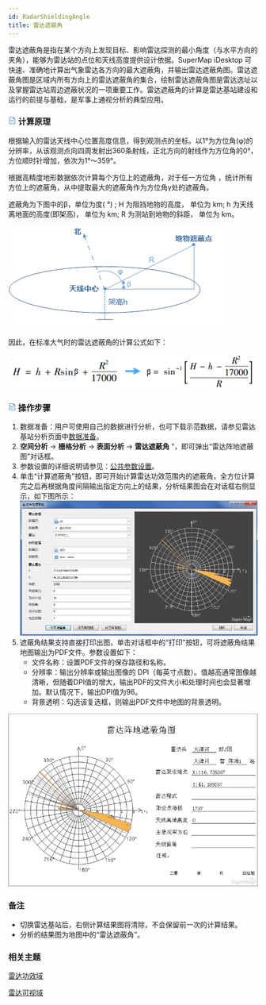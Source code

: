 ```yaml
---
id: RadarShieldingAngle
title: 雷达遮蔽角
---
```

雷达遮蔽角是指在某个方向上发现目标、影响雷达探测的最小角度（与水平方向的夹角），能够为雷达站的点位和天线高度提供设计依据。SuperMap iDesktop
可快速、准确地计算出气象雷达各方向的最大遮蔽角，并输出雷达遮蔽角图。雷达遮蔽角图是区域内所有方向上的雷达遮蔽角的集合，绘制雷达遮蔽角图是雷达选址以及掌握雷达站周边遮蔽状况的一项重要工作。雷达遮蔽角的计算是雷达基站建设和运行的前提与基础，是军事上通视分析的典型应用。
 
### ![](../../../img/read.gif) 计算原理

根据输入的雷达天线中心位置高度信息，得到观测点的坐标。以1°为方位角(φ)的分辨率，从该观测点向四周发射出360条射线，正北方向的射线作为方位角的0°，方位顺时针增加，依次为1°～359°。

根据高精度地形数据依次计算每个方位上的遮蔽角，对于任一方位角 ，统计所有方位上的遮蔽角，从中提取最大的遮蔽角作为方位角γ处的遮蔽角。

遮蔽角为下图中的β，单位为度( °) ; H 为阻挡地物的高度， 单位为 km; h 为天线离地面的高度(即架高)， 单位为 km; R 为测站到地物的斜距， 单位为 km。

![](img/ShieldingAnglePic.png)  

  
因此，在标准大气时的雷达遮蔽角的计算公式如下：

![](img/ShieldingAngle.png)  
  
### ![](../../../img/read.gif) 操作步骤

1. 数据准备：用户可使用自己的数据进行分析，也可下载示范数据，请参见雷达基站分析页面中[数据准备](RadarAnalyst)。
2. **空间分析** -> **栅格分析** -> **表面分析** -> **雷达遮蔽角** ”，即可弹出“雷达阵地遮蔽图”对话框。
3. 参数设置的详细说明请参见：[公共参数设置](RadarAnalyst)。
4. 单击“计算遮蔽角”按钮，即可开始计算雷达功效范围内的遮蔽角，全方位计算完之后再根据角度间隔输出指定方向上的结果，分析结果图会在对话框右侧显示，如下图所示： ![](img/ShieldingAngleResult.png)  
5. 遮蔽角结果支持直接打印出图，单击对话框中的“打印”按钮，可将遮蔽角结果地图输出为PDF文件。参数设置如下： 
   * 文件名称：设置PDF文件的保存路径和名称。
   * 分辨率：输出分辨率或输出图像的 DPI（每英寸点数）。值越高通常图像越清晰，但随着DPI值的增大，输出PDF的文件大小和处理时间也会显著增加。默认情况下，输出DPI值为96。 
   * 背景透明：勾选该复选框，则输出PDF文件中地图的背景透明。

![](img/PrintShieldingAngleResult.png)  
  
### 备注

* 切换雷达基站后，右侧计算结果图将清除，不会保留前一次的计算结果。
* 分析的结果图为地图中的“雷达遮蔽角”。

### 相关主题

[雷达功效域](RadarPowerDomain)

[雷达可视域](RadarVisibleArea)

